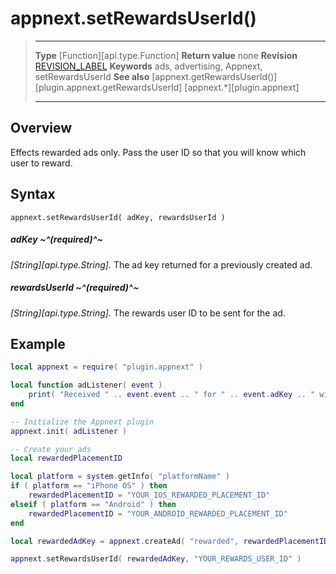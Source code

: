 # appnext.setRewardsUserId()

> --------------------- ------------------------------------------------------------------------------------------
> __Type__              [Function][api.type.Function]
> __Return value__      none
> __Revision__          [REVISION_LABEL](REVISION_URL)
> __Keywords__          ads, advertising, Appnext, setRewardsUserId
> __See also__          [appnext.getRewardsUserId()][plugin.appnext.getRewardsUserId]
>						[appnext.*][plugin.appnext]
> --------------------- ------------------------------------------------------------------------------------------


## Overview

Effects rewarded ads only. Pass the user&nbsp;ID so that you will know which user to reward.


## Syntax

	appnext.setRewardsUserId( adKey, rewardsUserId )

##### adKey ~^(required)^~
_[String][api.type.String]._ The ad key returned for a previously created ad.

##### rewardsUserId ~^(required)^~
_[String][api.type.String]._ The rewards user&nbsp;ID to be sent for the ad.


## Example

``````lua
local appnext = require( "plugin.appnext" )

local function adListener( event )
	print( "Received " .. event.event .. " for " .. event.adKey .. " with message: " .. event.message )
end

-- Initialize the Appnext plugin
appnext.init( adListener )

-- Create your ads
local rewardedPlacementID

local platform = system.getInfo( "platformName" )
if ( platform == "iPhone OS" ) then
    rewardedPlacementID = "YOUR_IOS_REWARDED_PLACEMENT_ID"
elseif ( platform == "Android" ) then
    rewardedPlacementID = "YOUR_ANDROID_REWARDED_PLACEMENT_ID"
end

local rewardedAdKey = appnext.createAd( "rewarded", rewardedPlacementID )

appnext.setRewardsUserId( rewardedAdKey, "YOUR_REWARDS_USER_ID" )
``````
